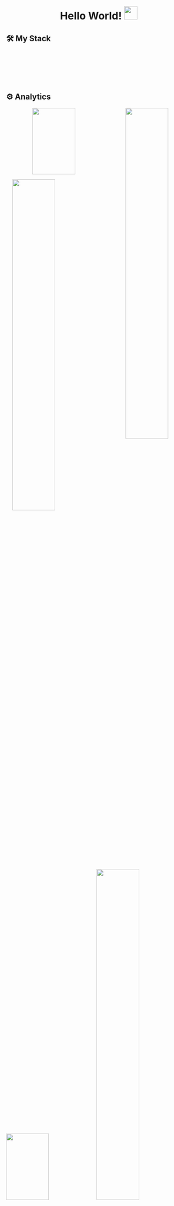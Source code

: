 <h1 align="center">
  Hello World!
  <img src="https://media.giphy.com/media/hvRJCLFzcasrR4ia7z/giphy.gif" width="36">
</h1>

## 🛠 My Stack



<p align="center">
    <img src="https://img.shields.io/badge/-HTML-orange?logo=html5" alt="" />
    <img src="https://img.shields.io/badge/-CSS%20Modules-blue?logo=css3" alt="" />
  <img src="https://img.shields.io/badge/-Sass-pink?logo=sass" alt="" />
  <img src="https://img.shields.io/badge/-Styled%20Components-yellow?logo=styled-components" alt="" />
    <img src="https://img.shields.io/badge/-Bootstrap-white?logo=bootstrap" alt="" />
   <img src="https://img.shields.io/badge/-Material%20UI-blue?logo=mui" alt="" />
  <img src="https://img.shields.io/badge/-Tailwind%20CSS-white?logo=tailwindcss" alt="" />
  
</p>


<p align="center">
  <img src="https://img.shields.io/badge/-JavaScript-05122A?&logo=javascript" alt="" />
  <img src="https://img.shields.io/badge/-TypeScript-lightgray?logo=typescript" alt="" />
  <img src="https://img.shields.io/badge/-React-gray?logo=react" alt="" />
  <img src="https://img.shields.io/badge/-Next.js-black?logo=next.js" alt="" />
  <img src="https://img.shields.io/badge/-Redux%20Toolkit-%23593d88.svg?logo=redux&logoColor=white" alt="" />
  <img src="https://img.shields.io/badge/-React%20Query-FF4154?logo=react%20query&logoColor=white" alt="" />
  <img src="https://img.shields.io/badge/-Zustand-purple?logo=zustand" alt="" />
 
</p>



<p align="center">
   <img src="https://img.shields.io/badge/-Jest-%23C21325?flat&logo=jest&logoColor=white" alt="" />
  <img src="https://img.shields.io/badge/-Cypress-%23E33332?flat&logo=cypress&logoColor=white" alt="" />
    <img src="https://img.shields.io/badge/-GraphQL-pink?logo=graphql" alt="" />
<img src="https://img.shields.io/badge/-Prettier-blue?logo=prettier" alt="" />
  <img src="https://img.shields.io/badge/-ESLint-indigo?logo=eslint" alt="" />
    <img src="https://img.shields.io/badge/-Docker-05122A?style=flat&logo=Docker" alt="" />
  <img src="https://img.shields.io/badge/-Git-05122A?style=flat&logo=git" alt="" />
  
  
</p>





## ⚙️ Analytics

<p align="center">
<a href="https://github.com/faisalamin001">
  <img height="180em" width="48%"  src="https://github-readme-stats-eight-theta.vercel.app/api?username=faisalamin001&show_icons=true&theme=algolia&include_all_commits=true&count_private=true"/>
  <img  src="https://github-readme-stats.vercel.app/api?username=faisalamin001&show_icons=true&theme=algolia" width="48%" align="right" >


  
</a>
</p>
  <img  src="https://github-readme-stats.vercel.app/api?username=faisalamin001&show_icons=true&theme=algolia" width="48%" align="right" >
<img height="180em" width="48%"  src="https://github-readme-stats-eight-theta.vercel.app/api/top-langs/?username=faisalamin001&layout=compact&langs_count=8&theme=algolia"/>
<img  src="https://github-readme-streak-stats.herokuapp.com/?user=faisalamin001&theme=algolia" width="48%" >


